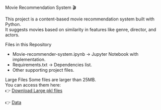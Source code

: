 Movie Recommendation System 🎬

This project is a content-based movie recommendation system built with Python.  
It suggests movies based on similarity in features like genre, director, and actors.  

Files in this Repository
- Movie-recommender-system.ipynb → Jupyter Notebook with implementation. 
- Requirements.txt → Dependencies list.  
- Other supporting project files.  

Large Files
Some files are larger than 25MB.  
You can access them here:  
👉 [Download Large pkl files](https://drive.google.com/drive/folders/1BymAYItfDnsSyy6ZwcwD3mXbNWI3pXDh?usp=sharing)

👉 [Data](https://drive.google.com/drive/folders/1b0jmzqN_TCZk3OqNAkEzItydFHFhfPiu?usp=sharing)


